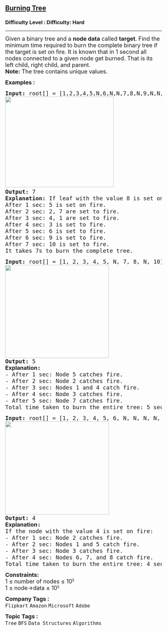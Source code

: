 <h2><a href="https://www.geeksforgeeks.org/problems/burning-tree/1">Burning Tree</a></h2><h3>Difficulty Level : Difficulty: Hard</h3><hr><div class="problems_problem_content__Xm_eO"><p><span style="font-size: 18px;">Given a binary tree and a&nbsp;<strong>node data</strong> called <strong>target</strong>. Find the minimum time required to burn the complete binary tree if the target is set on fire.&nbsp;It is known that in 1 second all nodes connected to a given node get burned. That is its left child, right child, and parent.<br><strong>Note:</strong> The tree contains unique values.</span></p>
<p><strong><span style="font-size: 18px;">Examples :&nbsp;</span></strong></p>
<pre><span style="font-size: 18px;"><strong style="font-size: 18px;">Input: </strong><span style="font-size: 18px;">root[] = [1,2,3,4,5,N,6,N,N,7,8,N,9,N,N,N,N,N,10],  target = 8</span><strong style="font-size: 18px;"><br></strong><strong style="font-size: 18px;"><img src="https://media.geeksforgeeks.org/img-practice/prod/addEditProblem/702131/Web/Other/blobid0_1733996113.jpg" width="349" height="290">  </strong></span>
<span style="font-size: 18px;"><strong>Output:</strong> 7</span>
<span style="font-size: 18px;"><strong>Explanation:</strong> If leaf with the value 8 is set on fire. 
After 1 sec: 5 is set on fire.
After 2 sec: 2, 7 are set to fire.
After 3 sec: 4, 1 are set to fire.
After 4 sec: 3 is set to fire.
After 5 sec: 6 is set to fire.
After 6 sec: 9 is set to fire.
After 7 sec: 10 is set to fire.
It takes 7s to burn the complete tree.</span></pre>
<pre><span style="font-size: 18px;"><strong>Input:</strong> <span class="hljs-variable">root</span><span class="hljs-punctuation">[</span><span class="hljs-punctuation">]</span> <span class="hljs-operator">=</span> <span class="hljs-punctuation">[</span><span class="hljs-number">1</span><span class="hljs-operator">,</span> <span class="hljs-number">2</span><span class="hljs-operator">,</span> <span class="hljs-number">3</span><span class="hljs-operator">,</span> <span class="hljs-number">4</span><span class="hljs-operator">,</span> <span class="hljs-number">5</span><span class="hljs-operator">,</span> <span class="hljs-built_in">N</span><span class="hljs-operator">,</span> <span class="hljs-number">7</span><span class="hljs-operator">,</span> <span class="hljs-number">8</span><span class="hljs-operator">,</span> <span class="hljs-built_in">N</span><span class="hljs-operator">,</span> <span class="hljs-number">10</span><span class="hljs-punctuation">]</span><span class="hljs-operator">,</span> target = 10<br><img src="https://media.geeksforgeeks.org/img-practice/prod/addEditProblem/702131/Web/Other/blobid0_1735037594.webp" width="333" height="298"></span>
<span style="font-size: 18px;"><strong style="font-size: 18px;">Output:</strong><span style="font-size: 18px;"> 5<br></span><strong style="font-size: 18px; font-family: -apple-system, BlinkMacSystemFont, 'Segoe UI', Roboto, Oxygen, Ubuntu, Cantarell, 'Open Sans', 'Helvetica Neue', sans-serif;">Explanation</strong><strong style="font-size: 18px;">: <br></strong><span style="font-size: 18px;">- After 1 sec: Node 5 catches fire.
- After 2 sec: Node 2 catches fire.
- After 3 sec: Nodes 1 and 4 catch fire.
- After 4 sec: Node 3 catches fire.
- After 5 sec: Node 7 catches fire.
Total time taken to burn the entire tree: 5 seconds.</span></span></pre>
<pre><span style="font-size: 18px;"><strong>Input:</strong> <span class="hljs-variable">root</span><span class="hljs-punctuation">[</span><span class="hljs-punctuation">]</span> <span class="hljs-operator">=</span> <span class="hljs-punctuation">[</span><span class="hljs-number">1</span><span class="hljs-operator">,</span> <span class="hljs-number">2</span><span class="hljs-operator">,</span> <span class="hljs-number">3</span><span class="hljs-operator">,</span> <span class="hljs-number">4</span><span class="hljs-operator">,</span> <span class="hljs-number">5</span><span class="hljs-operator">,</span> <span class="hljs-number">6</span><span class="hljs-operator">,</span> <span class="hljs-built_in">N</span><span class="hljs-operator">,</span> <span class="hljs-built_in">N</span><span class="hljs-operator">,</span> <span class="hljs-built_in">N</span><span class="hljs-operator">,</span> <span class="hljs-built_in">N</span><span class="hljs-operator">,</span> <span class="hljs-built_in">N</span><span class="hljs-operator">,</span> <span class="hljs-number">7</span><span class="hljs-operator">,</span> <span class="hljs-number">8</span><span class="hljs-punctuation">]</span><span class="hljs-operator">,</span> <span class="hljs-variable">target</span> <span class="hljs-operator">=</span> <span class="hljs-number">4<br><img src="https://media.geeksforgeeks.org/img-practice/prod/addEditProblem/702131/Web/Other/blobid1_1735037637.webp" width="334" height="299"></span>
</span><span style="font-size: 18px;"><strong>Output:</strong> 4<br><strong style="font-size: 18px; font-family: -apple-system, BlinkMacSystemFont, 'Segoe UI', Roboto, Oxygen, Ubuntu, Cantarell, 'Open Sans', 'Helvetica Neue', sans-serif;">Explanation</strong><strong>: <br></strong>If the node with the value 4 is set on fire:
- After 1 sec: Node 2 catches fire.
- After 2 sec: Nodes 1 and 5 catch fire.
- After 3 sec: Node 3 catches fire.
- After 4 sec: Nodes 6, 7, and 8 catch fire.
Total time taken to burn the entire tree: 4 seconds.</span></pre>
<p><span style="font-size: 18px;"><strong>Constraints:</strong><br>1 ≤&nbsp;</span><span style="font-size: 18px;">number of nodes</span><span style="font-size: 18px;">&nbsp;≤ 10</span><sup>5<br></sup><span style="font-size: 18px;">1 ≤ node-&gt;data</span><span style="font-size: 18px;">&nbsp;≤ 10</span><sup>5</sup></p></div><p><span style=font-size:18px><strong>Company Tags : </strong><br><code>Flipkart</code>&nbsp;<code>Amazon</code>&nbsp;<code>Microsoft</code>&nbsp;<code>Adobe</code>&nbsp;<br><p><span style=font-size:18px><strong>Topic Tags : </strong><br><code>Tree</code>&nbsp;<code>BFS</code>&nbsp;<code>Data Structures</code>&nbsp;<code>Algorithms</code>&nbsp;